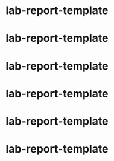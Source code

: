# lab-report-template
# lab-report-template
# lab-report-template
# lab-report-template
# lab-report-template
# lab-report-template
